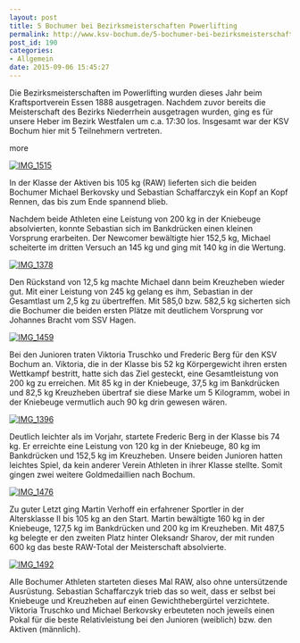 ```yaml
---
layout: post
title: 5 Bochumer bei Bezirksmeisterschaften Powerlifting
permalink: http://www.ksv-bochum.de/5-bochumer-bei-bezirksmeisterschaften-powerlifting
post_id: 190
categories: 
- Allgemein
date: 2015-09-06 15:45:27
---
```


Die Bezirksmeisterschaften im Powerlifting wurden dieses Jahr beim Kraftsportverein Essen 1888 ausgetragen. Nachdem zuvor bereits die Meisterschaft des Bezirks Niederrhein ausgetragen wurden, ging es für unsere Heber im Bezirk Westfalen um c.a. 17:30 los. Insgesamt war der KSV Bochum hier mit 5 Teilnehmern vertreten.

more

[![IMG_1515](http://www.ksv-bochum.de/wp-content/uploads/2015/09/IMG_1515-e1441545892340-640x480.jpg)](http://www.ksv-bochum.de/wp-content/uploads/2015/09/IMG_1515-e1441545892340.jpg)

In der Klasse der Aktiven bis 105 kg (RAW) lieferten sich die beiden Bochumer Michael Berkovsky und Sebastian Schaffarczyk ein Kopf an Kopf Rennen, das bis zum Ende spannend blieb.  

Nachdem beide Athleten eine Leistung von 200 kg in der Kniebeuge absolvierten, konnte Sebastian sich im Bankdrücken einen kleinen Vorsprung erarbeiten. Der Newcomer bewältigte hier 152,5 kg, Michael scheiterte im dritten Versuch an 145 kg und ging mit 140 kg in die Wertung. 


[![IMG_1378](http://www.ksv-bochum.de/wp-content/uploads/2015/09/IMG_1378-e1441546087364-640x360.jpg)](http://www.ksv-bochum.de/wp-content/uploads/2015/09/IMG_1378-e1441546087364.jpg)

Den Rückstand von 12,5 kg machte Michael dann beim Kreuzheben wieder gut. Mit einer Leistung von 245 kg gelang es ihm, Sebastian in der Gesamtlast um 2,5 kg zu übertreffen. Mit 585,0 bzw. 582,5 kg sicherten sich die Bochumer die beiden ersten Plätze mit deutlichem Vorsprung vor Johannes Bracht vom SSV Hagen.


[![IMG_1459](http://www.ksv-bochum.de/wp-content/uploads/2015/09/IMG_1459-e1441546267813-640x360.jpg)](http://www.ksv-bochum.de/wp-content/uploads/2015/09/IMG_1459-e1441546267813.jpg)

Bei den Junioren traten Viktoria Truschko und Frederic Berg für den KSV Bochum an. Viktoria, die in der Klasse bis 52 kg Körpergewicht ihren ersten Wettkampf bestritt, hatte sich das Ziel gesteckt, eine Gesamtleistung von 200 kg zu erreichen. Mit 85 kg in der Kniebeuge, 37,5 kg im Bankdrücken und 82,5 kg Kreuzheben übertraf sie diese Marke um 5 Kilogramm, wobei in der Kniebeuge vermutlich auch 90 kg drin gewesen wären.


[![IMG_1396](http://www.ksv-bochum.de/wp-content/uploads/2015/09/IMG_1396-640x360.jpg)](http://www.ksv-bochum.de/wp-content/uploads/2015/09/IMG_1396.jpg)

Deutlich leichter als im Vorjahr, startete Frederic Berg in der Klasse bis 74 kg. Er erreichte eine Leistung von 120 kg in der Kniebeuge, 80 kg im Bankdrücken und 152,5 kg im Kreuzheben. Unsere beiden Junioren hatten leichtes Spiel, da kein anderer Verein Athleten in ihrer Klasse stellte. Somit gingen zwei weitere Goldmedaillien nach Bochum.


[![IMG_1476](http://www.ksv-bochum.de/wp-content/uploads/2015/09/IMG_1476-640x360.jpg)](http://www.ksv-bochum.de/wp-content/uploads/2015/09/IMG_1476.jpg)

Zu guter Letzt ging Martin Verhoff ein erfahrener Sportler in der Altersklasse II bis 105 kg an den Start. Martin bewältigte 160 kg in der Kniebeuge, 127,5 kg im Bankdrücken und 200 kg im Kreuzheben. Mit 487,5 kg belegte er den zweiten Platz hinter Oleksandr Sharov, der mit runden 600 kg das beste RAW-Total der Meisterschaft absolvierte.


[![IMG_1492](http://www.ksv-bochum.de/wp-content/uploads/2015/09/IMG_1492-640x360.jpg)](http://www.ksv-bochum.de/wp-content/uploads/2015/09/IMG_1492.jpg)

Alle Bochumer Athleten starteten dieses Mal RAW, also ohne untersützende Ausrüstung. Sebastian Schaffarczyk trieb das so weit, dass er selbst bei Kniebeuge und Kreuzheben auf einen Gewichthebergürtel verzichtete. Viktoria Truschko und Michael Berkovsky erbeuteten noch jeweils einen Pokal für die beste Relativleistung bei den Junioren (weiblich) bzw. den Aktiven (männlich).